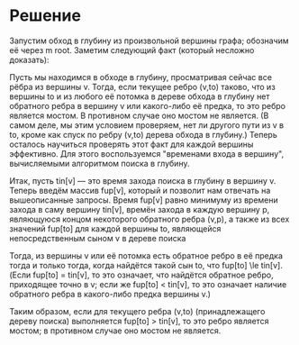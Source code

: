# Решение
Запустим обход в глубину из произвольной вершины графа; обозначим её через m root. Заметим следующий факт (который несложно доказать):

Пусть мы находимся в обходе в глубину, просматривая сейчас все рёбра из вершины v. Тогда, если текущее ребро (v,to) таково, что из вершины to и из любого её потомка в дереве обхода в глубину нет обратного ребра в вершину v или какого-либо её предка, то это ребро является мостом. В противном случае оно мостом не является. (В самом деле, мы этим условием проверяем, нет ли другого пути из v в to, кроме как спуск по ребру (v,to) дерева обхода в глубину.)
Теперь осталось научиться проверять этот факт для каждой вершины эффективно. Для этого воспользуемся "временами входа в вершину", вычисляемыми алгоритмом поиска в глубину.

Итак, пусть tin[v] — это время захода поиска в глубину в вершину v. Теперь введём массив fup[v], который и позволит нам отвечать на вышеописанные запросы. Время fup[v] равно минимуму из времени захода в саму вершину tin[v], времён захода в каждую вершину p, являющуюся концом некоторого обратного ребра (v,p), а также из всех значений fup[to] для каждой вершины to, являющейся непосредственным сыном v в дереве поиска

Тогда, из вершины v или её потомка есть обратное ребро в её предка тогда и только тогда, когда найдётся такой сын to, что fup[to] \le tin[v]. (Если fup[to] = tin[v], то это означает, что найдётся обратное ребро, приходящее точно в v; если же fup[to] < tin[v], то это означает наличие обратного ребра в какого-либо предка вершины v.)

Таким образом, если для текущего ребра (v,to) (принадлежащего дереву поиска) выполняется fup[to] > tin[v], то это ребро является мостом; в противном случае оно мостом не является.
